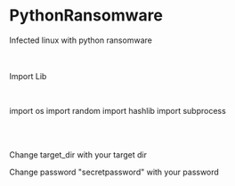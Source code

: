 # PythonRansomware
Infected linux with python ransomware
<br><br><br>
<p>Import Lib</p><br>
<p>
import os
import random
import hashlib
import subprocess
</p>
</br><br>
<p>Change target_dir with your target dir</p>
<p>Change password "secretpassword" with your password</p><br><br>
